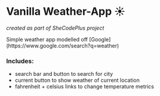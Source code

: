 # Vanilla Weather-App ☀️
_created as part of SheCodePlus project_ 

<p>Simple weather app modelled off [Google](https://www.google.com/search?q=weather)</p>

### Includes:
- search bar and button to search for city
- current button to show weather of current location
- fahrenheit + celsius links to change temperature metrics 
